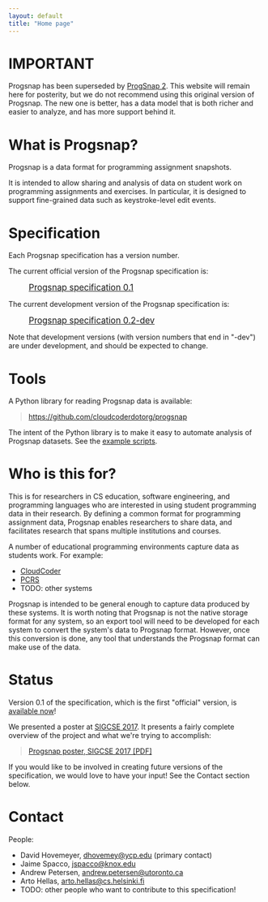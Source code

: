 ```yaml
---
layout: default
title: "Home page"
---
```


# IMPORTANT

Progsnap has been superseded by [ProgSnap 2](https://cssplice.github.io/progsnap2).  This website will remain here for posterity, but we do not recommend using this original version of Progsnap.  The new one is better, has a data model that is both richer and easier to analyze, and has more support behind it.

# What is Progsnap?

Progsnap is a data format for programming assignment snapshots.

It is intended to allow sharing and analysis of data on student work on programming assignments and exercises.  In particular, it is designed to support fine-grained data such as keystroke-level edit events.

# Specification

Each Progsnap specification has a version number.

The current official version of the Progsnap specification is:

<div style="margin-left: 40px;"><a style="font-size: 120%;" href="spec-0.1.html">Progsnap specification 0.1</a></div>

The current development version of the Progsnap specification is:

<div style="margin-left: 40px;"><a style="font-size: 120%;" href="spec-0.2-dev.html">Progsnap specification 0.2-dev</a></div>

Note that development versions (with version numbers that end in "-dev") are under development, and should be expected to change.

# Tools

A Python library for reading Progsnap data is available:

> <https://github.com/cloudcoderdotorg/progsnap>

The intent of the Python library is to make it easy to automate analysis of Progsnap datasets.  See the [example scripts](https://github.com/cloudcoderdotorg/progsnap-examples).

# Who is this for?

This is for researchers in CS education, software engineering, and programming languages who are interested in using student programming data in their research.  By defining a common format for programming assignment data, Progsnap enables researchers to share data, and facilitates research that spans multiple institutions and courses.

A number of educational programming environments capture data as students work.  For example:

* [CloudCoder](http://cloudcoder.org)
* [PCRS](https://mcs.utm.utoronto.ca/~pcrs/pcrs/)
* TODO: other systems

Progsnap is intended to be general enough to capture data produced by these systems.  It is worth noting that Progsnap is not the native storage format for any system, so an export tool will need to be developed for each system to convert the system's data to Progsnap format.  However, once this conversion is done, any tool that understands the Progsnap format can make use of the data.

# Status

Version 0.1 of the specification, which is the first "official" version, is [available now](spec-0.1.html)!

We presented a poster at [SIGCSE 2017](http://sigcse2017.sigcse.org).  It presents a fairly complete overview of the project and what we're trying to accomplish:

> [Progsnap poster, SIGCSE 2017 \[PDF\]](media/progsnap-poster-sigcse2017.pdf)

If you would like to be involved in creating future versions of the specification, we would love to have your input!  See the Contact section below.

# Contact

People:

* David Hovemeyer, <dhovemey@ycp.edu> (primary contact)
* Jaime Spacco, <jspacco@knox.edu>
* Andrew Petersen, <andrew.petersen@utoronto.ca>
* Arto Hellas, <arto.hellas@cs.helsinki.fi>
* TODO: other people who want to contribute to this specification!

<!-- vim:set wrap: ­-->
<!-- vim:set linebreak: -->
<!-- vim:set nolist: -->
